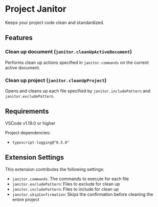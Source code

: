 # Project Janitor

Keeps your project code clean and standardized.

## Features

### Clean up document (`janitor.cleanUpActiveDocument`)

Performs clean up actions specified in `janitor.commands` on the current active document.

### Clean up project (`janitor.cleanUpProject`)



Opens and cleans up each file specified by `janitor.includePattern` and `janitor.excludePattern`.

## Requirements

VSCode v1.19.0 or higher

Project dependencies:

* `typescript-logging@^0.5.0"`

## Extension Settings

This extension contributes the following settings:

* `janitor.commands`: The commands to execute for each file
* `janitor.excludePattern`: Files to exclude for clean up
* `janitor.includePattern`: Files to include for clean up
* `janitor.skipConfirmation`: Skips the confirmation before cleaning the entire project